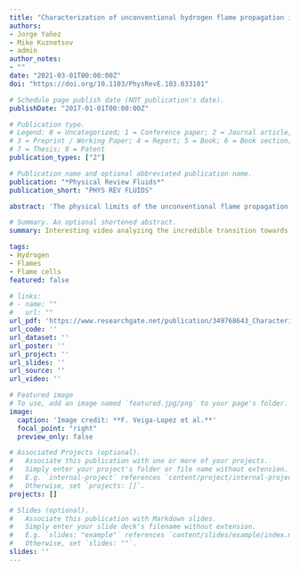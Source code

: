 ```yaml
---
title: "Characterization of unconventional hydrogen flame propagation in narrow gaps"
authors:
- Jorge Yañez
- Mike Kuznetsov
- admin
author_notes:
- ""
date: "2021-03-01T00:00:00Z"
doi: "https://doi.org/10.1103/PhysRevE.103.033101"

# Schedule page publish date (NOT publication's date).
publishDate: "2017-01-01T00:00:00Z"

# Publication type.
# Legend: 0 = Uncategorized; 1 = Conference paper; 2 = Journal article;
# 3 = Preprint / Working Paper; 4 = Report; 5 = Book; 6 = Book section;
# 7 = Thesis; 8 = Patent
publication_types: ["2"]

# Publication name and optional abbreviated publication name.
publication: "*Physical Review Fluids*"
publication_short: "PHYS REV FLUIDS"

abstract: 'The physical limits of the unconventional flame propagation regimes recently discovered by Veiga-López et al. are analyzed. These regimes appear in combustible gaseous mixtures approaching the lean quenching limit of hydrogen-air flames in narrow gaps. They are characterized by a split of the flame front into a dendritic and a bifurcating set of flame cells separated by nonburned material. A feature selection analysis utilizing dimensionless numbers is applied to reveal the most significant parameters governing the separation between unconventional and traditional flame propagation regimes. It is concluded that (a) the outbreak of unconventional propagation is mostly due to heat losses, (b) the phenomenon is governed by the Peclet number and only appears in thin channels, and (c) the Lewis number does not determine the propagation regime. Additionally, an equation describing the optimal border of the unconventional regime is derived from experiments.'

# Summary. An optional shortened abstract.
summary: Interesting video analyzing the incredible transition towards strong thermoacoustic instabilities.

tags:
- Hydrogen
- Flames
- Flame cells
featured: false

# links:
# - name: ""
#   url: ""
url_pdf: 'https://www.researchgate.net/publication/349768643_Characterization_of_unconventional_hydrogen_flame_propagation_in_narrow_gaps'
url_code: ''
url_dataset: ''
url_poster: ''
url_project: ''
url_slides: ''
url_source: ''
url_video: ''

# Featured image
# To use, add an image named `featured.jpg/png` to your page's folder. 
image:
  caption: 'Image credit: **F. Veiga-Lopez et al.**'
  focal_point: "right"
  preview_only: false

# Associated Projects (optional).
#   Associate this publication with one or more of your projects.
#   Simply enter your project's folder or file name without extension.
#   E.g. `internal-project` references `content/project/internal-project/index.md`.
#   Otherwise, set `projects: []`.
projects: []

# Slides (optional).
#   Associate this publication with Markdown slides.
#   Simply enter your slide deck's filename without extension.
#   E.g. `slides: "example"` references `content/slides/example/index.md`.
#   Otherwise, set `slides: ""`.
slides: ''
---
```

